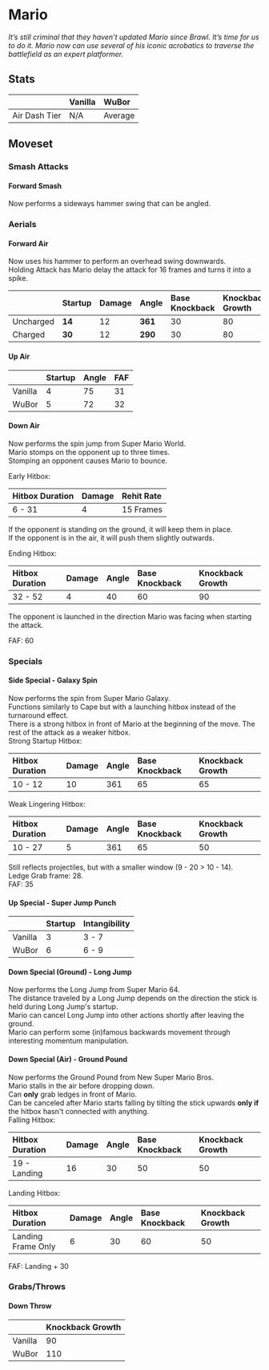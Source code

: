 # Mario

*It’s still criminal that they haven’t updated Mario since Brawl. It’s time for us to do it. Mario now can use several of his iconic acrobatics to traverse the battlefield as an expert platformer.*

## Stats

<datatable>

|               | Vanilla | WuBor   |
|:------------- |:------- |:------- |
| Air Dash Tier | N/A     | Average |

</datatable>

## Moveset

### Smash Attacks

#### Forward Smash
<ovhl>Now performs a sideways hammer swing that can be angled.</ovhl>

### Aerials

#### Forward Air
<ovhl>Now uses his hammer to perform an overhead swing downwards.</ovhl><br>
<ovhl>Holding Attack has Mario delay the attack for 16 frames and turns it into a spike.</ovhl><br>

<datatable>

|           | Startup | Damage | Angle   | Base Knockback | Knockback Growth |
|:--------- |:------- |:------ |:------- |:-------------- |:---------------- |
| Uncharged | **14**  | 12     | **361** | 30             | 80               |
| Charged   | **30**  | 12     | **290** | 30             | 80               |

</datatable>

#### Up Air

<datatable>

|         | Startup        | Angle           | FAF             |
|:------- |:-------------- |:--------------- |:--------------- |
| Vanilla | 4              | 75              | 31              |
| WuBor   | <nerf>5</nerf> | <nerf>72</nerf> | <nerf>32</nerf> |

</datatable>

#### Down Air
<ovhl>Now performs the spin jump from Super Mario World.</ovhl><br>
<ovhl>Mario stomps on the opponent up to three times.</ovhl><br>
<ovhl>Stomping an opponent causes Mario to bounce.</ovhl><br>

Early Hitbox:

<datatable>

| Hitbox Duration | Damage | Rehit Rate |
|:--------------- |:------ |:---------- |
| 6 - 31          | 4      | 15 Frames  |

</datatable>

If the opponent is standing on the ground, it will keep them in place.<br>
If the opponent is in the air, it will push them slightly outwards.

Ending Hitbox:

<datatable>

| Hitbox Duration | Damage | Angle | Base Knockback | Knockback Growth |
|:--------------- |:------ |:----- |:-------------- |:---------------- |
| 32 - 52         | 4      | 40    | 60             | 90               |

</datatable>

The opponent is launched in the direction Mario was facing when starting the attack.

FAF: 60

### Specials

#### Side Special - Galaxy Spin
<ovhl>Now performs the spin from Super Mario Galaxy.</ovhl><br>
<ovhl>Functions similarly to Cape but with a launching hitbox instead of the turnaround effect.</ovhl><br>
<ovhl>There is a strong hitbox in front of Mario at the beginning of the move. The rest of the attack as a weaker hitbox.</ovhl><br>
Strong Startup Hitbox:

<datatable>

| Hitbox Duration | Damage | Angle | Base Knockback | Knockback Growth |
|:--------------- |:------ |:----- |:-------------- |:---------------- |
| 10 - 12         | 10     | 361   | 65             | 65               |

</datatable>

Weak Lingering Hitbox:

<datatable>

| Hitbox Duration | Damage | Angle | Base Knockback | Knockback Growth |
|:--------------- |:------ |:----- |:-------------- |:---------------- |
| 10 - 27         | 5      | 361   | 65             | 50               |

</datatable>

Still reflects projectiles, but with a smaller window (9 - 20 > 10 - 14).<br>
Ledge Grab frame: 28.<br>
FAF: 35

#### Up Special - Super Jump Punch

<datatable>

|         | Startup        | Intangibility       |
|:------- |:-------------- |:------------------- |
| Vanilla | 3              | 3 - 7              |
| WuBor   | <nerf>6</nerf> | <nerf>6 - 9</nerf> |

</datatable>

#### Down Special (Ground) - Long Jump
<ovhl>
Now performs the Long Jump from Super Mario 64.<br>
The distance traveled by a Long Jump depends on the direction the stick is held during Long Jump's startup.<br>
Mario can cancel Long Jump into other actions shortly after leaving the ground.</ovhl><br>
<funny>Mario can perform some (in)famous backwards movement through interesting momentum manipulation.</funny>

#### Down Special (Air) - Ground Pound
<ovhl>Now performs the Ground Pound from New Super Mario Bros.<br>
Mario stalls in the air before dropping down.<br>
Can **only** grab ledges in front of Mario.<br>
Can be canceled after Mario starts falling by tilting the stick upwards **only if** the hitbox hasn't connected with anything.</ovhl><br>
Falling Hitbox:

| Hitbox Duration | Damage | Angle | Base Knockback | Knockback Growth |
|:--------------- |:------ |:----- |:-------------- |:---------------- |
| 19 - Landing    | 16     | 30    | 50             | 50               |

Landing Hitbox:

| Hitbox Duration    | Damage | Angle | Base Knockback | Knockback Growth |
|:------------------ |:------ |:----- |:-------------- |:---------------- |
| Landing Frame Only | 6      | 30    | 60             | 50               |

FAF: Landing + 30

### Grabs/Throws

#### Down Throw

<datatable>

|         | Knockback Growth |
|:------- |:---------------- |
| Vanilla | 90               |
| WuBor   | <nerf>110</nerf> |

</datatable>
